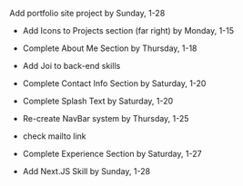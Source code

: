 Add portfolio site project
by Sunday, 1-28

-   Add Icons to Projects section (far right)
    by Monday, 1-15

-   Complete About Me Section
    by Thursday, 1-18
-   Add Joi to back-end skills

-   Complete Contact Info Section
    by Saturday, 1-20

-   Complete Splash Text
    by Saturday, 1-20

-   Re-create NavBar system
    by Thursday, 1-25

-   check mailto link

-   Complete Experience Section
    by Saturday, 1-27

-   Add Next.JS Skill
    by Sunday, 1-28
